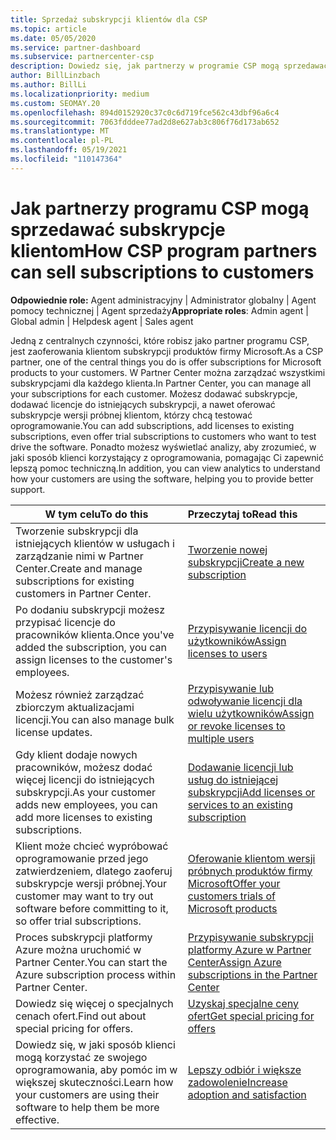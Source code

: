 ```yaml
---
title: Sprzedaż subskrypcji klientów dla CSP
ms.topic: article
ms.date: 05/05/2020
ms.service: partner-dashboard
ms.subservice: partnercenter-csp
description: Dowiedz się, jak partnerzy w programie CSP mogą sprzedawać subskrypcje klientom i zarządzać nimi za pośrednictwem Partner Center.
author: BillLinzbach
ms.author: BillLi
ms.localizationpriority: medium
ms.custom: SEOMAY.20
ms.openlocfilehash: 894d0152920c37c0c6d719fce562c43dbf96a6c4
ms.sourcegitcommit: 7063fdddee77ad2d8e627ab3c806f76d173ab652
ms.translationtype: MT
ms.contentlocale: pl-PL
ms.lasthandoff: 05/19/2021
ms.locfileid: "110147364"
---
```

# <a name="how-csp-program-partners-can-sell-subscriptions-to-customers"></a><span data-ttu-id="32227-103">Jak partnerzy programu CSP mogą sprzedawać subskrypcje klientom</span><span class="sxs-lookup"><span data-stu-id="32227-103">How CSP program partners can sell subscriptions to customers</span></span>

<span data-ttu-id="32227-104">**Odpowiednie role:** Agent administracyjny | Administrator globalny | Agent pomocy technicznej | Agent sprzedaży</span><span class="sxs-lookup"><span data-stu-id="32227-104">**Appropriate roles**: Admin agent | Global admin | Helpdesk agent | Sales agent</span></span>

<span data-ttu-id="32227-105">Jedną z centralnych czynności, które robisz jako partner programu CSP, jest zaoferowania klientom subskrypcji produktów firmy Microsoft.</span><span class="sxs-lookup"><span data-stu-id="32227-105">As a CSP partner, one of the central things you do is offer subscriptions for Microsoft products to your customers.</span></span> <span data-ttu-id="32227-106">W Partner Center można zarządzać wszystkimi subskrypcjami dla każdego klienta.</span><span class="sxs-lookup"><span data-stu-id="32227-106">In Partner Center, you can manage all your subscriptions for each customer.</span></span> <span data-ttu-id="32227-107">Możesz dodawać subskrypcje, dodawać licencje do istniejących subskrypcji, a nawet oferować subskrypcje wersji próbnej klientom, którzy chcą testować oprogramowanie.</span><span class="sxs-lookup"><span data-stu-id="32227-107">You can add subscriptions, add licenses to existing subscriptions, even offer trial subscriptions to customers who want to test drive the software.</span></span> <span data-ttu-id="32227-108">Ponadto możesz wyświetlać analizy, aby zrozumieć, w jaki sposób klienci korzystający z oprogramowania, pomagając Ci zapewnić lepszą pomoc techniczną.</span><span class="sxs-lookup"><span data-stu-id="32227-108">In addition, you can view analytics to understand how your customers are using the software, helping you to provide better support.</span></span>

|<span data-ttu-id="32227-109">**W tym celu**</span><span class="sxs-lookup"><span data-stu-id="32227-109">**To do this**</span></span>   |<span data-ttu-id="32227-110">**Przeczytaj to**</span><span class="sxs-lookup"><span data-stu-id="32227-110">**Read this**</span></span>   |
|----------------------|:----------------------|
|<span data-ttu-id="32227-111">Tworzenie subskrypcji dla istniejących klientów w usługach i zarządzanie nimi w Partner Center.</span><span class="sxs-lookup"><span data-stu-id="32227-111">Create and manage subscriptions for existing customers in Partner Center.</span></span>|[<span data-ttu-id="32227-112">Tworzenie nowej subskrypcji</span><span class="sxs-lookup"><span data-stu-id="32227-112">Create a new subscription</span></span>](create-a-new-subscription.md)|
|<span data-ttu-id="32227-113">Po dodaniu subskrypcji możesz przypisać licencje do pracowników klienta.</span><span class="sxs-lookup"><span data-stu-id="32227-113">Once you've added the subscription, you can assign licenses to the customer's employees.</span></span>  |[<span data-ttu-id="32227-114">Przypisywanie licencji do użytkowników</span><span class="sxs-lookup"><span data-stu-id="32227-114">Assign licenses to users</span></span>](assign-licenses-to-users.md)|
|<span data-ttu-id="32227-115">Możesz również zarządzać zbiorczym aktualizacjami licencji.</span><span class="sxs-lookup"><span data-stu-id="32227-115">You can also manage bulk license updates.</span></span>   |[<span data-ttu-id="32227-116">Przypisywanie lub odwoływanie licencji dla wielu użytkowników</span><span class="sxs-lookup"><span data-stu-id="32227-116">Assign or revoke licenses to multiple users</span></span>](bulk-license-provisioning-for-multiple-users.md)|
|<span data-ttu-id="32227-117">Gdy klient dodaje nowych pracowników, możesz dodać więcej licencji do istniejących subskrypcji.</span><span class="sxs-lookup"><span data-stu-id="32227-117">As your customer adds new employees, you can add more licenses to existing subscriptions.</span></span>   |[<span data-ttu-id="32227-118">Dodawanie licencji lub usług do istniejącej subskrypcji</span><span class="sxs-lookup"><span data-stu-id="32227-118">Add licenses or services to an existing subscription</span></span>](add-licenses-or-services-to-an-existing-subscription.md)|
|<span data-ttu-id="32227-119">Klient może chcieć wypróbować oprogramowanie przed jego zatwierdzeniem, dlatego zaoferuj subskrypcje wersji próbnej.</span><span class="sxs-lookup"><span data-stu-id="32227-119">Your customer may want to try out software before committing to it, so offer trial subscriptions.</span></span>    |[<span data-ttu-id="32227-120">Oferowanie klientom wersji próbnych produktów firmy Microsoft</span><span class="sxs-lookup"><span data-stu-id="32227-120">Offer your customers trials of Microsoft products</span></span>](offer-your-customers-trials-of-microsoft-products.md)|
|<span data-ttu-id="32227-121">Proces subskrypcji platformy Azure można uruchomić w Partner Center.</span><span class="sxs-lookup"><span data-stu-id="32227-121">You can start the Azure subscription process within Partner Center.</span></span>   |[<span data-ttu-id="32227-122">Przypisywanie subskrypcji platformy Azure w Partner Center</span><span class="sxs-lookup"><span data-stu-id="32227-122">Assign Azure subscriptions in the Partner Center</span></span>](assign-azure-subscriptions.md)|
|<span data-ttu-id="32227-123">Dowiedz się więcej o specjalnych cenach ofert.</span><span class="sxs-lookup"><span data-stu-id="32227-123">Find out about special pricing for offers.</span></span>   |[<span data-ttu-id="32227-124">Uzyskaj specjalne ceny ofert</span><span class="sxs-lookup"><span data-stu-id="32227-124">Get special pricing for offers</span></span>](get-special-pricing-for-offers.md)|
|<span data-ttu-id="32227-125">Dowiedz się, w jaki sposób klienci mogą korzystać ze swojego oprogramowania, aby pomóc im w większej skuteczności.</span><span class="sxs-lookup"><span data-stu-id="32227-125">Learn how your customers are using their software to help them be more effective.</span></span>   | [<span data-ttu-id="32227-126">Lepszy odbiór i większe zadowolenie</span><span class="sxs-lookup"><span data-stu-id="32227-126">Increase adoption and satisfaction</span></span>](increasing-adoption-and-satisfaction.md)   |
